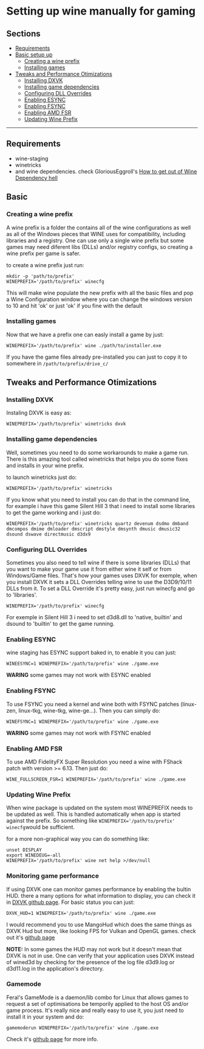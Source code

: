 # Setting up wine manually for gaming

## Sections
- [Requirements](#requirements)
- [Basic setup up](#basic)
	- [Creating a wine prefix](#creating-a-wine-prefix)
	- [Installing games](#installing-games)
- [Tweaks and Performance Otimizations](#tweaks-and-performance-otimizations)
	- [Installing DXVK](#installing-dxvk)
	- [Installing game dependencies](#installing-game-dependencies)
	- [Configuring DLL Overrides](#configuring-dll-overrides)
	- [Enabling ESYNC](#enabling-esync)
	- [Enabling FSYNC](#enabling-fsync)
	- [Enabling AMD FSR](#enabling-amd-fsr)
	- [Updating Wine Prefix](#updating-wine-prefix)

---

## Requirements

- wine-staging
- winetricks
- and wine dependencies. check GloriousEggroll's [How to get out of Wine Dependency hell](https://www.gloriouseggroll.tv/how-to-get-out-of-wine-dependency-hell/)
 
## Basic

### Creating a wine prefix

A wine prefix is a folder the contains all of the wine configurations as well as all of the Windows pieces that WINE uses for compatibility, including libraries and a registry. One can use only a single wine prefix but some games may need diferent libs (DLLs) and/or registry configs, so creating a wine prefix per game is safer.

to create a wine prefix just run:

	mkdir -p 'path/to/prefix'
	WINEPREFIX='/path/to/prefix' winecfg

This will make wine populate the new prefix with all the basic files and pop a Wine Configuration window where you can change the windows version to 10 and hit 'ok' or just 'ok' if you fine with the default

### Installing games

Now that we have a prefix one can easly install a game by just:

	WINEPREFIX='/path/to/prefix' wine ./path/to/installer.exe

If you have the game files already pre-installed you can just to copy it to somewhere in `/path/to/prefix/drive_c/`

## Tweaks and Performance Otimizations

### Installing DXVK

Instaling DXVK is easy as:

	WINEPREFIX='/path/to/prefix' winetricks dxvk

### Installing game dependencies

Well, sometimes you need to do some workarounds to make a game run. There is this amazing tool called winetricks that helps you do some fixes and installs in your wine prefix.

to launch winetricks just do:

	WINEPREFIX='/path/to/prefix' winetricks

If you know what you need to install you can do that in the command line, for example i have this game Silent Hill 3 that i need to install some libraries to get the game working and i just do:

	WINEPREFIX='/path/to/prefix' winetricks quartz devenum dsdmo dmband dmcompos dmime dmloader dmscript dmstyle dmsynth dmusic dmusic32 dsound dswave directmusic d3dx9

### Configuring DLL Overrides

Sometimes you also need to tell wine if there is some libraries (DLLs) that you want to make your game use it from either wine it self or from Windows/Game files. That's how your games uses DXVK for exemple, when you install DXVK it sets a DLL Overrides telling wine to use the D3D9/10/11 DLLs from it. To set a DLL Override it's pretty easy, just run winecfg and go to 'libraries'.

	WINEPREFIX='/path/to/prefix' winecfg

For exemple in Silent Hill 3 i need to set d3d8.dll to 'native, builtin' and dsound to 'builtin' to get the game running.

### Enabling ESYNC

wine staging has ESYNC support baked in, to enable it you can just:

	WINEESYNC=1 WINEPREFIX='/path/to/prefix' wine ./game.exe

**WARING** some games may not work with ESYNC enabled

### Enabling FSYNC

To use FSYNC you need a kernel and wine both with FSYNC patches (linux-zen, linux-tkg, wine-tkg, wine-ge...). Then you can simply do:

	WINEFSYNC=1 WINEPREFIX='/path/to/prefix' wine ./game.exe

**WARING** some games may not work with FSYNC enabled

### Enabling AMD FSR

To use AMD FidelityFX Super Resolution you need a wine with FShack patch with version >= 6.13. Then just do:

	WINE_FULLSCREEN_FSR=1 WINEPREFIX='/path/to/prefix' wine ./game.exe

### Updating Wine Prefix

When wine package is updated on the system most WINEPREFIX needs to be updated as well. This is handled automatically when app is started against the prefix. So something like `WINEPREFIX='/path/to/prefix' winecfg`would be sufficient.

for a more non-graphical way you can do something like:

	unset DISPLAY
	export WINEDEUG=-all
	WINEPREFIX='/path/to/prefix' wine net help >/dev/null

### Monitoring game performance

If using DXVK one can monitor games performance by enabling the bultin HUD. there a many options for what information to display, you can check it in [DXVK github page](https://github.com/doitsujin/dxvk). For basic status you can just:

	DXVK_HUD=1 WINEPREFIX='/path/to/prefix' wine ./game.exe

I would recommend you to use MangoHud which does the same things as DXVK Hud but more, like looking FPS for Vulkan and OpenGL games. check out it's [github page](https://github.com/flightlessmango/MangoHud)

**NOTE:** In some games the HUD may not work but it doesn't mean that DXVK is not in use. One can verify that your application uses DXVK instead of wined3d by checking for the presence of the log file d3d9.log or d3d11.log in the application's directory.

### Gamemode

Feral's GameMode is a daemon/lib combo for Linux that allows games to request a set of optimisations be temporily applied to the host OS and/or game process. It's really nice and really easy to use it, you just need to install it in your system and do:

	gamemoderun WINEPREFIX='/path/to/prefix' wine ./game.exe

Check it's [github page](https://github.com/FeralInteractive/gamemode) for more info.

